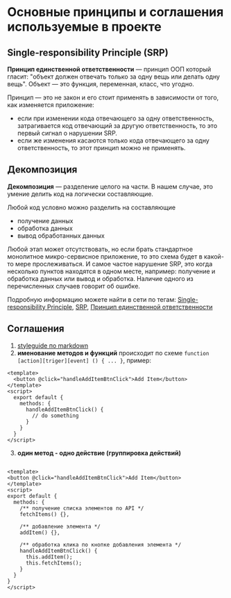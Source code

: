 # Основные принципы и соглашения используемые в проекте

## Single-responsibility Principle (SRP)

**Принцип единственной ответственности** — принцип ООП который гласит: "объект должен отвечать только за одну вещь или делать одну вещь". Объект — это функция, переменная, класс, что угодно.

Принцип — это не закон и его стоит применять в зависимости от того, как изменяется приложение:
* если при изменении кода отвечающего за одну ответственность, затрагивается код отвечающий за другую ответственность, то это первый сигнал о нарушении SRP.
* если же изменения касаются только кода отвечающего за одну ответственность, то этот принцип можно не применять.


## Декомпозиция

**Декомпозиция** — разделение целого на части. В нашем случае, это умение делить код на логически составляющие.

Любой код условно можно разделить на составляющие

* получение данных
* обработка данных
* вывод обработанных данных

Любой этап может отсутствовать, но если брать стандартное монолитное микро-сервисное приложение, то это схема будет в какой-то мере прослеживаться.
И самое частое нарушение SRP, это когда несколько пунктов находятся в одном месте, например: получение и обработка данных или вывод и обработка. Наличие одного из перечисленных случаев говорит об ошибке.

Подробную информацию можете найти в сети по тегам:
[Single-responsibility Principle](https://www.google.com/search?q=Single-responsibility+Principle),
[SRP](https://www.google.com/search?q=SRP),
[Принцип единственной ответственности](https://www.google.com/search?q=%D0%9F%D1%80%D0%B8%D0%BD%D1%86%D0%B8%D0%BF+%D0%B5%D0%B4%D0%B8%D0%BD%D1%81%D1%82%D0%B2%D0%B5%D0%BD%D0%BD%D0%BE%D0%B9+%D0%BE%D1%82%D0%B2%D0%B5%D1%82%D1%81%D1%82%D0%B2%D0%B5%D0%BD%D0%BD%D0%BE%D1%81%D1%82%D0%B8&ei=lz95Ycv8G-WvrgSHg7ugAg&ved=0ahUKEwiLpNPUxerzAhXll4sKHYfBDiQQ4dUDCA4&uact=5&oq=%D0%9F%D1%80%D0%B8%D0%BD%D1%86%D0%B8%D0%BF+%D0%B5%D0%B4%D0%B8%D0%BD%D1%81%D1%82%D0%B2%D0%B5%D0%BD%D0%BD%D0%BE%D0%B9+%D0%BE%D1%82%D0%B2%D0%B5%D1%82%D1%81%D1%82%D0%B2%D0%B5%D0%BD%D0%BD%D0%BE%D1%81%D1%82%D0%B8&gs_lcp=Cgdnd3Mtd2l6EAMyBQgAEIAEMgUIABCABDIFCAAQgAQyBQgAEIAEOgQIABANSgQIQRgAUOqFBVixkwVguJkFaAFwAngAgAGiAYgBigKSAQMwLjKYAQCgAQKgAQHAAQE&sclient=gws-wiz)


## Соглашения

1. [styleguide по markdown](https://arcticicestudio.github.io/styleguide-markdown/)
2. **именование методов и функций**
  происходит по схеме `function [action][triger][event] () { ... }`, пример:

  ```vue
  <template>
    <button @click="handleAddItemBtnClick">Add Item</button>
  </template>
  <script>
    export default {
      methods: {
        handleAddItemBtnClick() {
          // do something
        }
      }
    }
  </script>
  ```
3. **один метод - одно действие (группировка действий)**

  ```vue

<template>
  <button @click="handleAddItemBtnClick">Add Item</button>
</template>
<script>
  export default {
    methods: {
      /** получение списка элементов по API */
      fetchItems() {},

      /** добавление элемента */
      addItem() {},

      /** обработка клика по кнопке добавления элемента */
      handleAddItemBtnClick() {
        this.addItem();
        this.fetchItems();
      }
    }
  }
</script>
  ```
